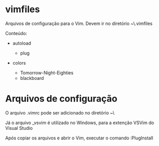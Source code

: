 # vimfiles
Arquivos de configuração para o Vim.
Devem ir no diretório ~\\.vimfiles

Conteúdo:
* autoload
    * plug

* colors
    * Tomorrow-Night-Eighties
    * blackboard

# Arquivos de configuração
O arquivo .vimrc pode ser adicionado no diretório ~\\

Já o arquivo _vsvim é utilizado no Windows, para a extenção VSVim do Visual Studio

Após copiar os arquivos e abrir o Vim, executar o comando :PlugInstall
